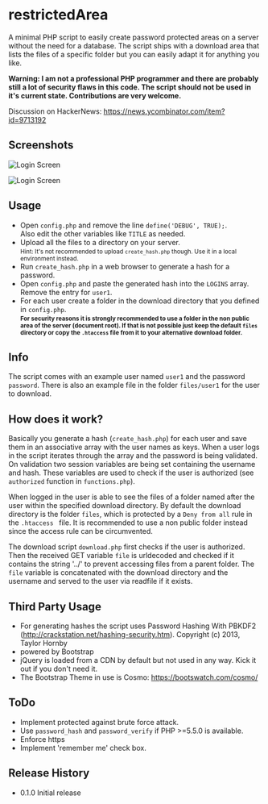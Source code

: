 restrictedArea
==============
A minimal PHP script to easily create password protected areas on a server without the need for a database. The script ships with a download area that lists the files of a specific folder but you can easily adapt it for anything you like.

**Warning: I am not a professional PHP programmer and there are probably still a lot of security flaws in this code. The script should not be used in it's current state. Contributions are very welcome.**

Discussion on HackerNews: https://news.ycombinator.com/item?id=9713192

## Screenshots
![Login Screen](https://dl.dropboxusercontent.com/u/2409265/ra/screenshot_login.jpeg "Login Screen")

![Login Screen](https://dl.dropboxusercontent.com/u/2409265/ra/screenshot_download.jpeg "Login Screen")

## Usage
- Open `config.php` and remove the line `define('DEBUG', TRUE);`.  
  Also edit the other variables like `TITLE` as needed.
- Upload all the files to a directory on your server.  
  <small>Hint: It's not recommended to upload `create_hash.php` though. Use it in a local environment instead.</small>
- Run `create_hash.php` in a web browser to generate a hash for a password.
- Open `config.php` and paste the generated hash into the `LOGINS` array. Remove the entry for ``user1``.
- For each user create a folder in the download directory that you defined in `config.php`.  
<small>**For security reasons it is strongly recommended to use a folder in the non public area of the server (document root). If that is not possible just keep the default `files` directory or copy the `.htaccess` file from it to your alternative download folder.**</small>

## Info
The script comes with an example user named ``user1`` and the password ``password``. There is also an example file in the folder `files/user1` for the user to download.

## How does it work?
Basically you generate a hash (`create_hash.php`) for each user and save them in an associative array with the user names as keys. When a user logs in the script iterates through the array and the password is being validated. On validation two session variables are being set containing the username and hash. These variables are used to check if the user is authorized (see `authorized` function in `functions.php`).

When logged in the user is able to see the files of a folder named after the user within the specified download directory. By default the download directory is the folder `files`, which is protected by a `Deny from all` rule in the `.htaccess ` file. It is recommended to use a non public folder instead since the access rule can be circumvented.

The download script `download.php` first checks if the user is authorized. Then the received GET variable `file` is urldecoded and checked if it contains the string '../' to prevent accessing files from a parent folder. The `file` variable is concatenated with the download directory and the username and served to the user via readfile if it exists.

## Third Party Usage
- For generating hashes the script uses Password Hashing With PBKDF2 (http://crackstation.net/hashing-security.htm). Copyright (c) 2013, Taylor Hornby
- powered by Bootstrap
- jQuery is loaded from a CDN by default but not used in any way. Kick it out if you don't need it.
- The Bootstrap Theme in use is Cosmo: https://bootswatch.com/cosmo/

## ToDo
- Implement protected against brute force attack.
- Use `password_hash` and `password_verify` if PHP >=5.5.0 is available.
- Enforce https
- Implement 'remember me' check box.

## Release History

* 0.1.0 Initial release

<style>.markdown-body img{border:1px solid gray; padding:10px}</style>
